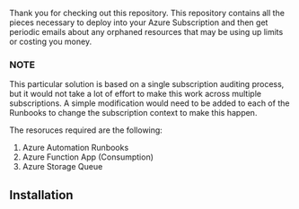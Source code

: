 Thank you for checking out this repository. This repository contains all the pieces necessary to deploy into your Azure Subscription and then get periodic emails about any
orphaned resources that may be using up limits or costing you money. 

### NOTE 
This particular solution is based on a single subscription auditing process, but it would not take a lot of effort to make this work across multiple subscriptions.
A simple modification would need to be added to each of the Runbooks to change the subscription context to make this happen.

The resoruces required are the following:

1. Azure Automation Runbooks
2. Azure Function App (Consumption)
3. Azure Storage Queue

## Installation

